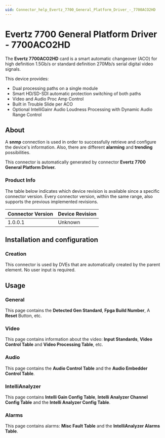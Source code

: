 ```yaml
---
uid: Connector_help_Evertz_7700_General_Platform_Driver_-_7700ACO2HD
---
```


# Evertz 7700 General Platform Driver - 7700ACO2HD

The **Evertz 7700ACO2HD** card is a smart automatic changeover (ACO) for high definition 1.5Gb/s or standard definition 270Mb/s serial digital video signals.

This device provides:

- Dual processing paths on a single module
- Smart HD/SD-SDI automatic protection switching of both paths
- Video and Audio Proc Amp Control
- Built in Trouble Slide per ACO
- Optional IntelliGainr Audio Loudness Processing with Dynamic Audio Range Control

## About

A **snmp** connection is used in order to successfully retrieve and configure the device's information. Also, there are different **alarming** and **trending** possibilities.

This connector is automatically generated by connector **Evertz 7700 General Platform Driver.**

### Product Info

The table below indicates which device revision is available since a specific connector version. Every connector version, within the same range, also supports the previous implemented revisions.

| **Connector Version** | **Device Revision** |
|--------------------|---------------------|
| 1.0.0.1            | Unknown             |

## Installation and configuration

### Creation

This connector is used by DVEs that are automatically created by the parent element. No user input is required.

## Usage

### General

This page contains the **Detected Gen Standard**, **Fpga Build Number**, A **Reset** Button, etc.

### Video

This page contains information about the video: **Input Standards**, **Video Control Table** and **Video Processing Table**, etc.

### Audio

This page contains the **Audio Control Table** and the **Audio Embedder Control Table**.

### IntelliAnalyzer

This page contains **Intelli Gain Config Table**, **Intelli Analyzer Channel Config Table** and the **Intelli Analyzer Config Table**.

### Alarms

This page contains alarms: **Misc Fault Table** and the **IntelliAnalyzer Alarms Table**.
